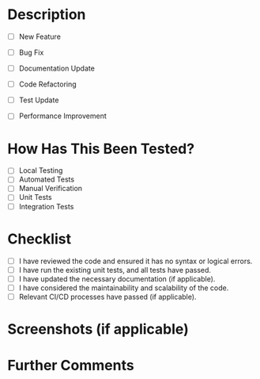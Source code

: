 # Description 
<!-- Briefly describe the changes made in this PR. -->
- [ ] New Feature
- [ ] Bug Fix
- [ ] Documentation Update
- [ ] Code Refactoring
- [ ] Test Update
- [ ] Performance Improvement


# How Has This Been Tested?
<!-- Describe the testing steps you've taken to ensure the changes work as intended. Include details about automated tests, local testing, or manual verification. -->
- [ ] Local Testing
- [ ] Automated Tests
- [ ] Manual Verification
- [ ] Unit Tests
- [ ] Integration Tests

# Checklist
- [ ] I have reviewed the code and ensured it has no syntax or logical errors.
- [ ] I have run the existing unit tests, and all tests have passed.
- [ ] I have updated the necessary documentation (if applicable).
- [ ] I have considered the maintainability and scalability of the code.
- [ ] Relevant CI/CD processes have passed (if applicable).

# Screenshots (if applicable)
<!-- If your changes include any UI modifications, please attach before/after screenshots. -->

# Further Comments
<!-- Add any additional comments or context you want to provide to the reviewer. -->
